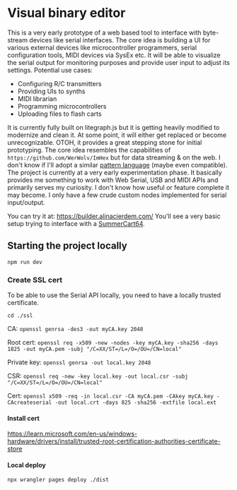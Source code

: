 # Visual binary editor

This is a very early prototype of a web based tool to interface with byte-stream devices like serial interfaces. The core idea is building a UI for various external devices like microcontroller programmers, serial configuration tools, MIDI devices via SysEx etc. It will be able to visualize the serial output for monitoring purposes and provide user input to adjust its settings. Potential use cases:

- Configuring R/C transmitters
- Providing UIs to synths
- MIDI librarian
- Programming microcontrollers
- Uploading files to flash carts

It is currently fully built on litegraph.js but it is getting heavily modified to modernize and clean it. At some point, it will either get replaced or become unrecognizable. OTOH, it provides a great stepping stone for initial prototyping.
The core idea resembles the capabilities of `https://github.com/WerWolv/ImHex` but for data streaming & on the web. I don't know if I'll adopt a similar [pattern language](https://github.com/WerWolv/PatternLanguage/) (maybe even compatible).
The project is currently at a very early experimentation phase. It basically provides me something to work with Web Serial, USB and MIDI APIs and primarily serves my curiosity. I don't know how useful or feature complete it may become. I only have a few crude custom nodes implemented for serial input/output.

You can try it at: https://builder.alinacierdem.com/ You'll see a very basic setup trying to interface with a [SummerCart64](https://github.com/Polprzewodnikowy/SummerCart64/blob/main/docs/03_usb_interface.md#resetting-communication).

## Starting the project locally

`npm run dev`

### Create SSL cert

To be able to use the Serial API locally, you need to have a locally trusted certificate.

`cd ./ssl`

CA:
`openssl genrsa -des3 -out myCA.key 2048`

Root cert:
`openssl req -x509 -new -nodes -key myCA.key -sha256 -days 1825 -out myCA.pem -subj "/C=XX/ST=/L=/O=/OU=/CN=local"`

Private key:
`openssl genrsa -out local.key 2048`

CSR:
`openssl req -new -key local.key -out local.csr -subj "/C=XX/ST=/L=/O=/OU=/CN=local"`

Cert:
`openssl x509 -req -in local.csr -CA myCA.pem -CAkey myCA.key -CAcreateserial -out local.crt -days 825 -sha256 -extfile local.ext`

#### Install cert

https://learn.microsoft.com/en-us/windows-hardware/drivers/install/trusted-root-certification-authorities-certificate-store

#### Local deploy

`npx wrangler pages deploy ./dist`